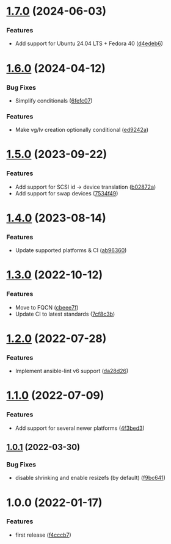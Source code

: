 # [1.7.0](https://github.com/de-it-krachten/ansible-role-lvm/compare/v1.6.0...v1.7.0) (2024-06-03)


### Features

* Add support for Ubuntu 24.04 LTS + Fedora 40 ([d4edeb6](https://github.com/de-it-krachten/ansible-role-lvm/commit/d4edeb6b06e9b36f822ab46e33b4f6be60f79790))

# [1.6.0](https://github.com/de-it-krachten/ansible-role-lvm/compare/v1.5.0...v1.6.0) (2024-04-12)


### Bug Fixes

* Simplify conditionals ([6fefc07](https://github.com/de-it-krachten/ansible-role-lvm/commit/6fefc0775bf8faadf8400bd66e58f77ffeee1b5b))


### Features

* Make vg/lv creation optionally conditional ([ed9242a](https://github.com/de-it-krachten/ansible-role-lvm/commit/ed9242aae39e58cdba3e53919908683c4cc433f5))

# [1.5.0](https://github.com/de-it-krachten/ansible-role-lvm/compare/v1.4.0...v1.5.0) (2023-09-22)


### Features

* Add support for SCSI id -> device translation ([b02872a](https://github.com/de-it-krachten/ansible-role-lvm/commit/b02872ac5731846ee3157c7fdc35f1d717200d7f))
* Add support for swap devices ([7534f49](https://github.com/de-it-krachten/ansible-role-lvm/commit/7534f49c95cd7d2439c489a25954eaf43af267d5))

# [1.4.0](https://github.com/de-it-krachten/ansible-role-lvm/compare/v1.3.0...v1.4.0) (2023-08-14)


### Features

* Update supported platforms & CI ([ab96360](https://github.com/de-it-krachten/ansible-role-lvm/commit/ab96360653f22305028e4b065361e7b7e356a0d3))

# [1.3.0](https://github.com/de-it-krachten/ansible-role-lvm/compare/v1.2.0...v1.3.0) (2022-10-12)


### Features

* Move to FQCN ([cbeee7f](https://github.com/de-it-krachten/ansible-role-lvm/commit/cbeee7fbebfd8d583eecdcc504c5d7f3dcc12674))
* Update CI to latest standards ([7cf8c3b](https://github.com/de-it-krachten/ansible-role-lvm/commit/7cf8c3b4f600170295fea028000ad77bbe8c93a2))

# [1.2.0](https://github.com/de-it-krachten/ansible-role-lvm/compare/v1.1.0...v1.2.0) (2022-07-28)


### Features

* Implement ansible-lint v6 support ([da28d26](https://github.com/de-it-krachten/ansible-role-lvm/commit/da28d26563031e4478d739a3ed789201269ad5b7))

# [1.1.0](https://github.com/de-it-krachten/ansible-role-lvm/compare/v1.0.1...v1.1.0) (2022-07-09)


### Features

* Add support for several newer platforms ([4f3bed3](https://github.com/de-it-krachten/ansible-role-lvm/commit/4f3bed34cf253bbb81e8cc472c09783fddb7765d))

## [1.0.1](https://github.com/de-it-krachten/ansible-role-lvm/compare/v1.0.0...v1.0.1) (2022-03-30)


### Bug Fixes

* disable shrinking and enable resizefs (by default) ([f9bc641](https://github.com/de-it-krachten/ansible-role-lvm/commit/f9bc641c596afe8e7616fa07d69e3547b25ebd55))

# 1.0.0 (2022-01-17)


### Features

* first release ([f4cccb7](https://github.com/de-it-krachten/ansible-role-lvm/commit/f4cccb7b19207426f2fd9bb4a141333628559348))
